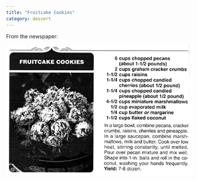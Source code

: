 ```yaml
---
title: "Fruitcake Cookies"
category: dessert
---
```


From the newspaper:

![](/images/recipe-fruitcake-cookies.jpg)

